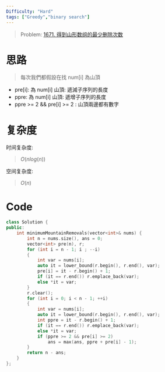 ```yaml
---
Difficulty: "Hard"
tags: ["Greedy","binary search"]
---
```


> Problem: [1671. 得到山形数组的最少删除次数](https://leetcode.cn/problems/minimum-number-of-removals-to-make-mountain-array/description/)

# 思路

> 每次我們都假設在找 num[i] 為山頂

- pre[i]: 為 num[i] 山頂: 遞減子序列的長度
- ppre: 為 num[i] 山頂: 遞增子序列的長度
- ppre >= 2 && pre[i] >= 2 : 山頂兩邊都有數字

# 复杂度

时间复杂度:
> $O(nlog(n))$

空间复杂度:
> $O(n)$

# Code
```c++
class Solution {
public:
    int minimumMountainRemovals(vector<int>& nums) {
        int n = nums.size(), ans = 0;
        vector<int> pre(n), r;
        for (int i = n - 1; i ; --i)
        {
            int var = nums[i];
            auto it = lower_bound(r.begin(), r.end(), var);
            pre[i] = it - r.begin() + 1;
            if (it == r.end()) r.emplace_back(var);
            else *it = var;
        }
        r.clear();
        for (int i = 0; i < n - 1; ++i)
        {
            int var = nums[i];
            auto it = lower_bound(r.begin(), r.end(), var);
            int ppre = it - r.begin() + 1;
            if (it == r.end()) r.emplace_back(var);
            else *it = var;
            if (ppre >= 2 && pre[i] >= 2)
                ans = max(ans, ppre + pre[i] - 1);
        }
        return n - ans;
    }
};
```
  
